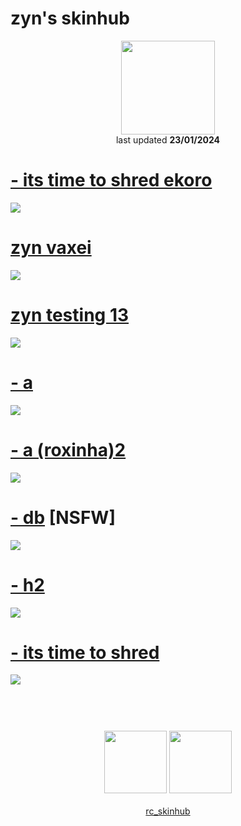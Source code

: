 # zyn's skinhub
<p align="center">
<a href="https://osu.ppy.sh/users/6138309">
  <img src="https://a.ppy.sh/6138309"  
       width="150"
       height="150"></a>
<br>
last updated <b>23/01/2024</b>
</p>

# [- its time to shred ekoro](https://github.com/ryancranie/skinhub/raw/tyfh/player/zyn/-%20its%20time%20to%20shred%20ekoro.osk)
[![](https://media.discordapp.net/attachments/1032724508613804104/1135567420766032013/screenshot649.jpg)](https://github.com/ryancranie/skinhub/raw/tyfh/player/zyn/-%20its%20time%20to%20shred%20ekoro.osk)

# [zyn vaxei](https://github.com/ryancranie/skinhub/raw/tyfh/player/zyn/zyn%20vaxei.osk)
[![](https://i.imgur.com/s8uPMBw.jpeg)](https://github.com/ryancranie/skinhub/raw/tyfh/player/zyn/zyn%20vaxei.osk)

# [zyn testing 13](https://github.com/ryancranie/skinhub/raw/tyfh/player/zyn/zyn%20testing%2013.osk)
[![](https://i.imgur.com/2ajyn4y.jpeg)](https://github.com/ryancranie/skinhub/raw/tyfh/player/zyn/zyn%20testing%2013.osk)

# [- a](https://github.com/ryancranie/skinhub/raw/tyfh/player/zyn/-%20a.osk)
[![](https://i.imgur.com/SgFLoH2.jpeg)](https://github.com/ryancranie/skinhub/raw/tyfh/player/zyn/-%20a.osk)

# [- a (roxinha)2](https://github.com/ryancranie/skinhub/raw/tyfh/player/zyn/-%20a%20(roxinha)2.osk)
[![](https://i.imgur.com/lVLYGb3.jpeg)](https://github.com/ryancranie/skinhub/raw/tyfh/player/zyn/-%20a%20(roxinha)2.osk)

# [- db](https://github.com/ryancranie/skinhub/raw/tyfh/player/zyn/-%20db.osk) [NSFW]
[![](https://i.imgur.com/VWTxJb3.jpeg)](https://github.com/ryancranie/skinhub/raw/tyfh/player/zyn/-%20db.osk)

# [- h2](https://github.com/ryancranie/skinhub/raw/tyfh/player/zyn/-%20h2.osk)
[![](https://i.imgur.com/oSWzBDv.jpeg)](https://github.com/ryancranie/skinhub/raw/tyfh/player/zyn/-%20h2.osk)

# [- its time to shred](https://github.com/ryancranie/skinhub/raw/tyfh/player/zyn/-%20its%20time%20to%20shred.osk)
[![](https://i.imgur.com/HW3K6Ub.jpeg)](https://github.com/ryancranie/skinhub/raw/tyfh/player/zyn/-%20its%20time%20to%20shred.osk)

#

<p align="center">
  <br></br>
  <a href="https://www.twitch.tv/1zyn">
  <img src="https://i.imgur.com/HM030lk.png" 
       width="100" 
       height="100"></a>
  <a href="https://twitter.com/ClubCyber1a">
  <img src="https://i.imgur.com/PUQ5uWf.png" 
       width="100" 
       height="100"></a>
  <br></br>
  <a href="https://github.com/ryancranie/skinhub">rc_skinhub</a>
 </p>



